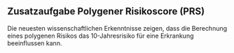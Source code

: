 ## **Zusatzaufgabe Polygener Risikoscore (PRS)**

Die neuesten wissenschaftlichen Erkenntnisse zeigen, dass die Berechnung eines polygenen Risikos das 10-Jahresrisiko für eine Erkrankung beeinflussen kann.
